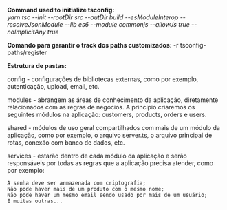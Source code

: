 **Command used to initialize tsconfig:** <br/>
_yarn tsc --init --rootDir src --outDir build --esModuleInterop --resolveJsonModule --lib es6 --module commonjs --allowJs true --noImplicitAny true_

**Comando para garantir o track dos paths customizados:**
-r tsconfig-paths/register

**Estrutura de pastas:**

config - configurações de bibliotecas externas, como por exemplo, autenticação, upload, email, etc.

modules - abrangem as áreas de conhecimento da aplicação, diretamente relacionados com as regras de negócios. A princípio criaremos os seguintes módulos na aplicação: customers, products, orders e users.

shared - módulos de uso geral compartilhados com mais de um módulo da aplicação, como por exemplo, o arquivo server.ts, o arquivo principal de rotas, conexão com banco de dados, etc.

services - estarão dentro de cada módulo da aplicação e serão responsáveis por todas as regras que a aplicação precisa atender, como por exemplo:

    A senha deve ser armazenada com criptografia;
    Não pode haver mais de um produto com o mesmo nome;
    Não pode haver um mesmo email sendo usado por mais de um usuário;
    E muitas outras...

<br/>
